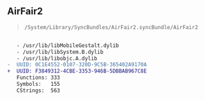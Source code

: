 ## AirFair2

> `/System/Library/SyncBundles/AirFair2.syncBundle/AirFair2`

```diff

   - /usr/lib/libMobileGestalt.dylib
   - /usr/lib/libSystem.B.dylib
   - /usr/lib/libobjc.A.dylib
-  UUID: 0C1E4552-0107-320D-9C5B-365402A9170A
+  UUID: F3849312-4CBE-3353-946B-5DBBAB967C8E
   Functions: 333
   Symbols:   155
   CStrings:  563

```
